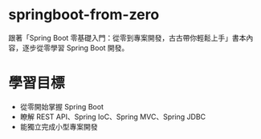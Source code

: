 # springboot-from-zero
跟著「Spring Boot 零基礎入門：從零到專案開發，古古帶你輕鬆上手」書本內容，逐步從零學習 Spring Boot 開發。

# 學習目標
- 從零開始掌握 Spring Boot
- 瞭解 REST API、Spring IoC、Spring MVC、Spring JDBC
- 能獨立完成小型專案開發